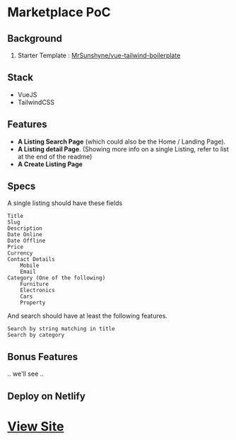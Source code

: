 # Marketplace PoC

## Background

1. Starter Template : [MrSunshyne/vue-tailwind-boilerplate](https://github.com/mrsunshyne/vue-tailwind-boilerplate)

## Stack

- VueJS
- TailwindCSS

## Features

- **A Listing Search Page**
  (which could also be the Home / Landing Page).
- **A Listing detail Page**.
  (Showing more info on a single Listing, refer to list at the end of the readme)
- **A Create Listing Page**

## Specs

A single listing should have these fields

    Title
    Slug
    Description
    Date Online
    Date Offline
    Price
    Currency
    Contact Details
        Mobile
        Email
    Category (One of the following)
        Furniture
        Electronics
        Cars
        Property

And search should have at least the following features.

    Search by string matching in title
    Search by category

## Bonus Features

.. we'll see ..

## Deploy on Netlify

# [View Site ](https://marketplace-poc.netlify.app)
